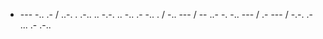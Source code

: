 - --- -.. .- / ..-. . .-.. .. -.-. .. -.. .- -.. . / -.. --- / -- ..- -. -.. --- / .- --- / -.-. .- ... .- .-..
